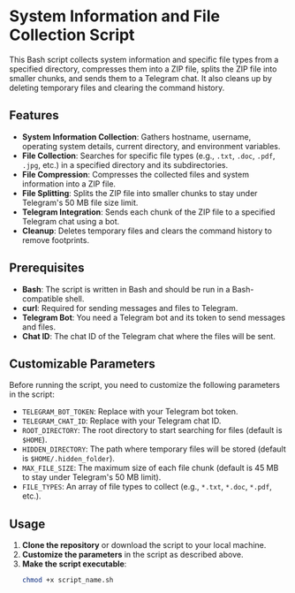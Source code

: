 # System Information and File Collection Script

This Bash script collects system information and specific file types from a specified directory, compresses them into a ZIP file, splits the ZIP file into smaller chunks, and sends them to a Telegram chat. It also cleans up by deleting temporary files and clearing the command history.

## Features

- **System Information Collection**: Gathers hostname, username, operating system details, current directory, and environment variables.
- **File Collection**: Searches for specific file types (e.g., `.txt`, `.doc`, `.pdf`, `.jpg`, etc.) in a specified directory and its subdirectories.
- **File Compression**: Compresses the collected files and system information into a ZIP file.
- **File Splitting**: Splits the ZIP file into smaller chunks to stay under Telegram's 50 MB file size limit.
- **Telegram Integration**: Sends each chunk of the ZIP file to a specified Telegram chat using a bot.
- **Cleanup**: Deletes temporary files and clears the command history to remove footprints.

## Prerequisites

- **Bash**: The script is written in Bash and should be run in a Bash-compatible shell.
- **curl**: Required for sending messages and files to Telegram.
- **Telegram Bot**: You need a Telegram bot and its token to send messages and files.
- **Chat ID**: The chat ID of the Telegram chat where the files will be sent.

## Customizable Parameters

Before running the script, you need to customize the following parameters in the script:

- `TELEGRAM_BOT_TOKEN`: Replace with your Telegram bot token.
- `TELEGRAM_CHAT_ID`: Replace with your Telegram chat ID.
- `ROOT_DIRECTORY`: The root directory to start searching for files (default is `$HOME`).
- `HIDDEN_DIRECTORY`: The path where temporary files will be stored (default is `$HOME/.hidden_folder`).
- `MAX_FILE_SIZE`: The maximum size of each file chunk (default is 45 MB to stay under Telegram's 50 MB limit).
- `FILE_TYPES`: An array of file types to collect (e.g., `*.txt`, `*.doc`, `*.pdf`, etc.).

## Usage

1. **Clone the repository** or download the script to your local machine.
2. **Customize the parameters** in the script as described above.
3. **Make the script executable**:
   ```bash
   chmod +x script_name.sh
